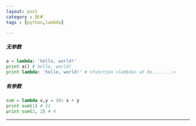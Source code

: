 ```yaml
---
layout: post
category : 技术
tags : [python,lambda]

---
```


##### 无参数

```python
a = lambda: 'hello, world!'
print a() # hello, world!
print lambda: 'hello, world!' # <function <lambda> at 0x........>
```

##### 有参数

```python
sum = lambda x,y = 10: x + y
print sum(1) # 11
print sum(2, 2) # 4
```

-----
